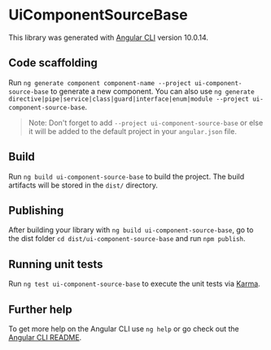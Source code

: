 # UiComponentSourceBase

This library was generated with [Angular CLI](https://github.com/angular/angular-cli) version 10.0.14.

## Code scaffolding

Run `ng generate component component-name --project ui-component-source-base` to generate a new component. You can also use `ng generate directive|pipe|service|class|guard|interface|enum|module --project ui-component-source-base`.
> Note: Don't forget to add `--project ui-component-source-base` or else it will be added to the default project in your `angular.json` file. 

## Build

Run `ng build ui-component-source-base` to build the project. The build artifacts will be stored in the `dist/` directory.

## Publishing

After building your library with `ng build ui-component-source-base`, go to the dist folder `cd dist/ui-component-source-base` and run `npm publish`.

## Running unit tests

Run `ng test ui-component-source-base` to execute the unit tests via [Karma](https://karma-runner.github.io).

## Further help

To get more help on the Angular CLI use `ng help` or go check out the [Angular CLI README](https://github.com/angular/angular-cli/blob/master/README.md).
